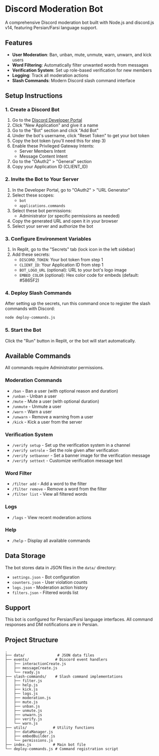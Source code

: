 # Discord Moderation Bot

A comprehensive Discord moderation bot built with Node.js and discord.js v14, featuring Persian/Farsi language support.

## Features

- **User Moderation**: Ban, unban, mute, unmute, warn, unwarn, and kick users
- **Word Filtering**: Automatically filter unwanted words from messages
- **Verification System**: Set up role-based verification for new members
- **Logging**: Track all moderation actions
- **Slash Commands**: Modern Discord slash command interface

## Setup Instructions

### 1. Create a Discord Bot

1. Go to the [Discord Developer Portal](https://discord.com/developers/applications)
2. Click "New Application" and give it a name
3. Go to the "Bot" section and click "Add Bot"
4. Under the bot's username, click "Reset Token" to get your bot token
5. Copy the bot token (you'll need this for step 3)
6. Enable these Privileged Gateway Intents:
   - Server Members Intent
   - Message Content Intent
7. Go to the "OAuth2" > "General" section
8. Copy your Application ID (CLIENT_ID)

### 2. Invite the Bot to Your Server

1. In the Developer Portal, go to "OAuth2" > "URL Generator"
2. Select these scopes:
   - `bot`
   - `applications.commands`
3. Select these bot permissions:
   - Administrator (or specific permissions as needed)
4. Copy the generated URL and open it in your browser
5. Select your server and authorize the bot

### 3. Configure Environment Variables

1. In Replit, go to the "Secrets" tab (lock icon in the left sidebar)
2. Add these secrets:
   - `DISCORD_TOKEN`: Your bot token from step 1
   - `CLIENT_ID`: Your Application ID from step 1
   - `BOT_LOGO_URL` (optional): URL to your bot's logo image
   - `EMBED_COLOR` (optional): Hex color code for embeds (default: #5865F2)

### 4. Deploy Slash Commands

After setting up the secrets, run this command once to register the slash commands with Discord:

```bash
node deploy-commands.js
```

### 5. Start the Bot

Click the "Run" button in Replit, or the bot will start automatically.

## Available Commands

All commands require Administrator permissions.

### Moderation Commands
- `/ban` - Ban a user (with optional reason and duration)
- `/unban` - Unban a user
- `/mute` - Mute a user (with optional duration)
- `/unmute` - Unmute a user
- `/warn` - Warn a user
- `/unwarn` - Remove a warning from a user
- `/kick` - Kick a user from the server

### Verification System
- `/verify setup` - Set up the verification system in a channel
- `/verify setrole` - Set the role given after verification
- `/verify setbanner` - Set a banner image for the verification message
- `/verify settext` - Customize verification message text

### Word Filter
- `/filter add` - Add a word to the filter
- `/filter remove` - Remove a word from the filter
- `/filter list` - View all filtered words

### Logs
- `/logs` - View recent moderation actions

### Help
- `/help` - Display all available commands

## Data Storage

The bot stores data in JSON files in the `data/` directory:
- `settings.json` - Bot configuration
- `counters.json` - User violation counts
- `logs.json` - Moderation action history
- `filters.json` - Filtered words list

## Support

This bot is configured for Persian/Farsi language interfaces. All command responses and DM notifications are in Persian.

## Project Structure

```
.
├── data/               # JSON data files
├── events/            # Discord event handlers
│   ├── interactionCreate.js
│   ├── messageCreate.js
│   └── ready.js
├── slash-commands/    # Slash command implementations
│   ├── filter.js
│   ├── help.js
│   ├── kick.js
│   ├── logs.js
│   ├── moderation.js
│   ├── mute.js
│   ├── unban.js
│   ├── unmute.js
│   ├── unwarn.js
│   ├── verify.js
│   └── warn.js
├── utils/            # Utility functions
│   ├── dataManager.js
│   ├── embedBuilder.js
│   └── permissions.js
├── index.js          # Main bot file
└── deploy-commands.js # Command registration script
```
